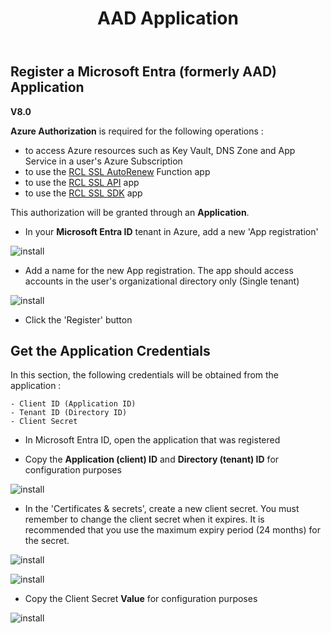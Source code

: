 ﻿---
title: AAD Application
description: Learn how to create an Azure Active Directory Application for use in RCL applications
parent: Authorization
nav_order: 4
---

## Register a Microsoft Entra (formerly AAD) Application
**V8.0**

**Azure Authorization** is required for the following operations :

- to access Azure resources such as Key Vault, DNS Zone and App Service in a user's Azure Subscription
- to use the [RCL SSL AutoRenew](../autorenew/autorenew) Function app
- to use the [RCL SSL API](../api/api.md) app
- to use the [RCL SSL SDK](../sdk/sdk.md) app


 This authorization will be granted through an **Application**.

- In your **Microsoft Entra ID** tenant in Azure, add a new 'App registration'

![install](../images/authorization_aad_app/create.PNG)

- Add a name for the  new App registration. The app should access accounts in the user's organizational directory only (Single tenant)

![install](../images/authorization_aad_app/create2.PNG)

- Click the 'Register' button 

## Get the Application Credentials

In this section, the following credentials will be obtained from the application :

    - Client ID (Application ID)
    - Tenant ID (Directory ID)
    - Client Secret
    

- In Microsoft Entra ID, open the application that was registered

- Copy the **Application (client) ID** and **Directory (tenant) ID** for configuration purposes

![install](../images/authorization_aad_app/aad_app.PNG)

- In the 'Certificates & secrets', create a new client secret. You must remember to change the client secret when it expires. It is recommended that you use the maximum expiry period (24 months) for the secret.

![install](../images/authorization_aad_app/aad_app2.PNG)

![install](../images/authorization_aad_app/aad_app3.PNG)

- Copy the Client Secret **Value** for configuration purposes  

![install](../images/authorization_aad_app/aad_app4.PNG)
